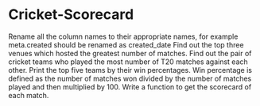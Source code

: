 # Cricket-Scorecard
Rename all the column names to their appropriate names, for example meta.created should be renamed as created_date Find out the top three venues which hosted the greatest number of matches. Find out the pair of cricket teams who played the most number of T20 matches against each other. Print the top five teams by their win percentages. Win percentage is defined as the number of matches won divided by the number of matches played and then multiplied by 100. Write a function to get the scorecard of each match.
